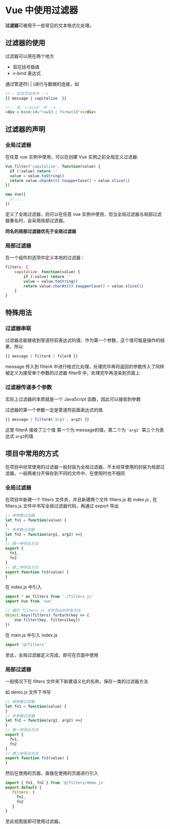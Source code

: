# Vue 中使用过滤器

**过滤器**可被用于一些常见的文本格式化处理。

## 过滤器的使用

过滤器可以用在两个地方

- 双花括号插值
- v-bind 表达式

通过管道符( | )进行与数据的连接，如

```HTML
<!-- 在双花括号中 -->
{{ message | capitalize  }}

<!-- 在 `v-bind` 中 -->
<div v-bind:id="rawId | formatId"></div>
```

## 过滤器的声明



### 全局过滤器

在任意 vue 实例中使用，可以在创建 Vue 实例之前全局定义过滤器:

```javascript
Vue.filter('capitalize', function(value) {
  if (!value) return ''
  value = value.toString()
  return value.charAt(0).toupperCase() + value.slice(1)
})

new Vue({
  // ...
})
```

定义了全局过滤器，则可以在任意 vue 实例中使用，但当全局过滤器与局部过滤器重名时，会采用局部过滤器。

**同名的局部过滤器优先于全局过滤器**



### 局部过滤器

在一个组件的选项中定义本地的过滤器：

```javascript
filters: {
	capitalize: function(value) {
        if (!value) return ''
     	value = value.toString()
      	return value.charAt(0).toupperCase() + value.slice(1)
    }
}
```



## 特殊用法



### 过滤器串联

过滤器总能接收到管道符前表达式的值，作为第一个参数，这个值可能是操作的结果，所以

```javascript
{{ message | filterA | filerB }}
```

message 传入到 filterA 中进行格式化处理，处理完毕再将返回的参数传入了同样被定义为接受单个参数的过滤器 filterB 中，处理完毕再渲染到页面上



### 过滤器传递多个参数

实际上过滤器的本质就是一个 JavaScript 函数，因此可以接收到参数

过滤器的第一个参数一定是管道符前面表达式的值

```javascript
{{ message | filterA('arg1', arg2) }}
```

这里 filterA 接收了三个值 第一个为 message的值，第二个为  `'arg1'` 第三个为表达式 `arg2`的值



## 项目中常用的方式

在项目中经常使用的过滤器一般封装为全局过滤器，不太经常使用的封装为局部过滤器，一般两者分开保存到不同的文件中，在使用时也不相同

### 全局过滤器

在项目中新建一个 filters 文件夹，并且新建两个文件 filters.js 和 index.js , 在 filters.js 文件中书写全局过滤器代码，再通过 export 导出

```javascript
// 单参数过滤器
let fn1 = function(value) {
}
// 多参数过滤器
let fn2 = function(arg1, arg2) =>{
}
// 第一种导出方式
export {
  fn1,
  fn2
}
// 第二种导出方式
export function fn3(value) {
}
```

在 index.js 中引入

```javascript
import * as filters from './filters.js'
import Vue from 'vue'

// 遍历 filters.js 文件导出的所有方法
Object.keys(filters).forEach(key => {
    Vue.filter(key, filters[key])
})
```

在 main.js 中引入 index.js 

```javascript
import '@/filters'
```

至此，全局过滤器定义完成，即可在页面中使用



### 局部过滤器

一般情况下在 filters 文件夹下新建语义化的名称，保存一类的过滤器方法

如 demo.js 文件下书写

```javascript
// 单参数过滤器
let fn1 = function(value) {
}
// 多参数过滤器
let fn2 = function(arg1, arg2) =>{
}
// 第一种导出方式
export {
  fn1,
  fn2
}
// 第二种导出方式
export function fn3(value) {
}
```

然后在使用的页面，直接在使用的页面进行引入

```javascript
import { fn1, fn2 } from '@/filters/demo.js'
export default {
   filters: {
     fn1,
     fn2
   } 
}
```

至此视图层即可使用过滤器。
